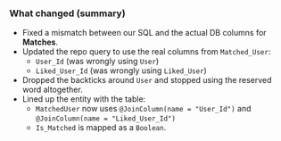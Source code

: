 ### What changed (summary)

- Fixed a mismatch between our SQL and the actual DB columns for **Matches**.
- Updated the repo query to use the real columns from `Matched_User`:
  - `User_Id` (was wrongly using `User`)
  - `Liked_User_Id` (was wrongly using `Liked_User`)
- Dropped the backticks around `User` and stopped using the reserved word altogether.
- Lined up the entity with the table:
  - `MatchedUser` now uses `@JoinColumn(name = "User_Id")` and `@JoinColumn(name = "Liked_User_Id")`
  - `Is_Matched` is mapped as a `Boolean`.
